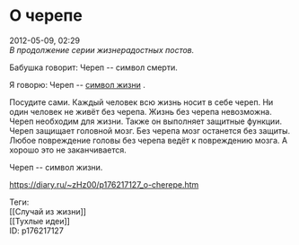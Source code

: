 О черепе
=========

   
 2012-05-09, 02:29   
   *В продолжение серии жизнерадостных постов.*    
   
 Бабушка говорит: Череп -- символ смерти.   
   
 Я говорю: Череп --  [символ жизни](https://ru.wikipedia.org/wiki/%D0%9C%D1%91%D1%80%D1%82%D0%B2%D0%B0%D1%8F_%D0%B3%D0%BE%D0%BB%D0%BE%D0%B2%D0%B0_%28%D1%81%D0%B8%D0%BC%D0%B2%D0%BE%D0%BB%29)  .   
   
 Посудите сами. Каждый человек всю жизнь носит в себе череп. Ни один человек не живёт без черепа. Жизнь без черепа невозможна. Череп необходим для жизни. Также он выполняет защитные функции. Череп защищает головной мозг. Без черепа мозг останется без защиты. Любое повреждение головы без черепа ведёт к повреждению мозга. А хорошо это не заканчивается.   
   
 Череп -- символ жизни.   
    
 <https://diary.ru/~zHz00/p176217127_o-cherepe.htm>   
   
 Теги:   
 [[Случай из жизни]]   
 [[Тухлые идеи]]   
 ID: p176217127